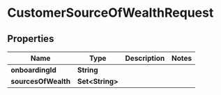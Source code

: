 

# CustomerSourceOfWealthRequest

## Properties

Name | Type | Description | Notes
------------ | ------------- | ------------- | -------------
**onboardingId** | **String** |  | 
**sourcesOfWealth** | **Set&lt;String&gt;** |  | 




